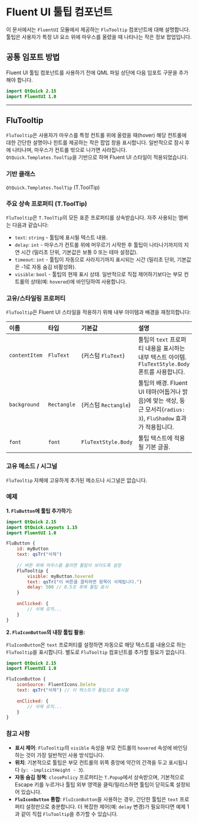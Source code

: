 # Fluent UI 툴팁 컴포넌트

이 문서에서는 `FluentUI` 모듈에서 제공하는 `FluTooltip` 컴포넌트에 대해 설명합니다. 툴팁은 사용자가 특정 UI 요소 위에 마우스를 올렸을 때 나타나는 작은 정보 팝업입니다.

## 공통 임포트 방법

Fluent UI 툴팁 컴포넌트를 사용하기 전에 QML 파일 상단에 다음 임포트 구문을 추가해야 합니다.

```qml
import QtQuick 2.15
import FluentUI 1.0
```

---

## FluTooltip

`FluTooltip`은 사용자가 마우스를 특정 컨트롤 위에 올렸을 때(hover) 해당 컨트롤에 대한 간단한 설명이나 힌트를 제공하는 작은 팝업 창을 표시합니다. 일반적으로 잠시 후에 나타나며, 마우스가 컨트롤 밖으로 나가면 사라집니다. `QtQuick.Templates.ToolTip`을 기반으로 하며 Fluent UI 스타일이 적용되었습니다.

### 기반 클래스

`QtQuick.Templates.ToolTip` (T.ToolTip)

### 주요 상속 프로퍼티 (T.ToolTip)

`FluTooltip`은 `T.ToolTip`의 모든 표준 프로퍼티를 상속받습니다. 자주 사용되는 멤버는 다음과 같습니다:

*   `text`: `string` - 툴팁에 표시될 텍스트 내용.
*   `delay`: `int` - 마우스가 컨트롤 위에 머무르기 시작한 후 툴팁이 나타나기까지의 지연 시간 (밀리초 단위, 기본값은 보통 0 또는 테마 설정값).
*   `timeout`: `int` - 툴팁이 자동으로 사라지기까지 표시되는 시간 (밀리초 단위, 기본값은 -1로 자동 숨김 비활성화).
*   `visible`: `bool` - 툴팁의 현재 표시 상태. 일반적으로 직접 제어하기보다는 부모 컨트롤의 상태(예: `hovered`)에 바인딩하여 사용합니다.

### 고유/스타일링 프로퍼티

`FluTooltip`은 Fluent UI 스타일을 적용하기 위해 내부 아이템과 배경을 재정의합니다:

| 이름          | 타입        | 기본값              | 설명                                                                             |
| :------------ | :---------- | :------------------ | :------------------------------------------------------------------------------- |
| `contentItem` | `FluText`   | (커스텀 `FluText`)  | 툴팁의 `text` 프로퍼티 내용을 표시하는 내부 텍스트 아이템. `FluTextStyle.Body` 폰트를 사용합니다. |
| `background`  | `Rectangle` | (커스텀 `Rectangle`) | 툴팁의 배경. Fluent UI 테마(어둡거나 밝음)에 맞는 색상, 둥근 모서리(`radius: 3`), `FluShadow` 효과가 적용됩니다. |
| `font`        | `font`      | `FluTextStyle.Body` | 툴팁 텍스트에 적용될 기본 글꼴.                                                       |

### 고유 메소드 / 시그널

`FluTooltip` 자체에 고유하게 추가된 메소드나 시그널은 없습니다.

### 예제

**1. `FluButton`에 툴팁 추가하기:**

```qml
import QtQuick 2.15
import QtQuick.Layouts 1.15
import FluentUI 1.0

FluButton {
    id: myButton
    text: qsTr("삭제")
    
    // 버튼 위에 마우스를 올리면 툴팁이 보이도록 설정
    FluTooltip {
        visible: myButton.hovered
        text: qsTr("이 버튼을 클릭하면 항목이 삭제됩니다.")
        delay: 500 // 0.5초 후에 툴팁 표시
    }
    
    onClicked: {
        // 삭제 로직...
    }
}
```

**2. `FluIconButton`의 내장 툴팁 활용:**

`FluIconButton`은 `text` 프로퍼티를 설정하면 자동으로 해당 텍스트를 내용으로 하는 `FluTooltip`을 표시합니다. 별도로 `FluTooltip` 컴포넌트를 추가할 필요가 없습니다.

```qml
import QtQuick 2.15
import FluentUI 1.0

FluIconButton {
    iconSource: FluentIcons.Delete
    text: qsTr("삭제") // 이 텍스트가 툴팁으로 표시됨
    
    onClicked: {
        // 삭제 로직...
    }
}
```

### 참고 사항

*   **표시 제어**: `FluTooltip`의 `visible` 속성을 부모 컨트롤의 `hovered` 속성에 바인딩하는 것이 가장 일반적인 사용 방식입니다.
*   **위치**: 기본적으로 툴팁은 부모 컨트롤의 위쪽 중앙에 약간의 간격을 두고 표시됩니다 (`y: -implicitHeight - 3`).
*   **자동 숨김 정책**: `closePolicy` 프로퍼티는 `T.Popup`에서 상속받으며, 기본적으로 Escape 키를 누르거나 툴팁 외부 영역을 클릭/릴리스하면 툴팁이 닫히도록 설정되어 있습니다.
*   **`FluIconButton` 통합**: `FluIconButton`을 사용하는 경우, 간단한 툴팁은 `text` 프로퍼티 설정만으로 충분합니다. 더 복잡한 제어(예: `delay` 변경)가 필요하다면 예제 1과 같이 직접 `FluTooltip`을 추가할 수 있습니다. 
